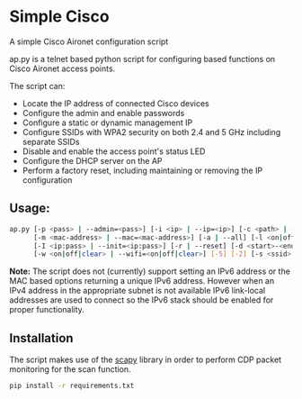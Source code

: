 # Simple Cisco

A simple Cisco Aironet configuration script

ap.py is a telnet based python script for configuring based functions on Cisco
Aironet access points.

The script can:
- Locate the IP address of connected Cisco devices
- Configure the admin and enable passwords
- Configure a static or dynamic management IP
- Configure SSIDs with WPA2 security on both 2.4 and 5 GHz including separate SSIDs
- Disable and enable the access point's status LED
- Configure the DHCP server on the AP
- Perform a factory reset, including maintaining or removing the IP configuration

## Usage:
```bash
ap.py [-p <pass> | --admin=<pass>] [-i <ip> | --ip=<ip>] [-c <path> | --config=<path>] [-S | --scan]
      [-m <mac-address> | --mac=<mac-address>] [-a | --all] [-l <on|off> | --led=<on|off>]
      [-I <ip:pass> | --init=<ip:pass>] [-r | --reset] [-d <start>-<end>|off | --dhcp <start>-<end>|off]
      [-w <on|off|clear> | --wifi=<on|off|clear>] [-5] [-2] [-s <ssid> | --ssid=<ssid>] [-k <psk> | --pass=<psk>]
```

__Note:__ The script does not (currently) support setting an IPv6 address or the MAC based options returning a unique IPv6 address.
However when an IPv4 address in the appropriate subnet is not available IPv6 link-local addresses
are used to connect so the IPv6 stack should be enabled for proper functionality.

## Installation
The script makes use of the [scapy](https://github.com/secdev/scapy)
library in order to perform CDP packet monitoring for the scan function.

```bash
pip install -r requirements.txt
```